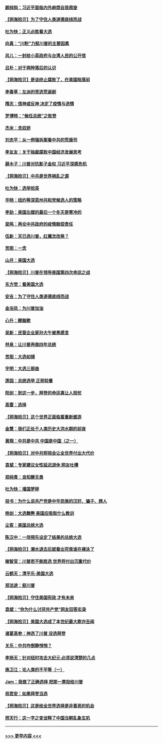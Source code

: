 #### [颜纯钩：习近平面临内外麻烦自我周旋](../pages/nsc993/n12563356.md?t=11210851) 
#### [【网海拾贝】为了守住人类道德底线而战](../pages/nsc993/n12562542.md?t=11210851) 
#### [吐为快：正义必胜看大选](../pages/nsc993/n12561967.md?t=11210851) 
#### [向真：“川粉”力挺川普的主要因素](../pages/nsc993/n12560774.md?t=11210851) 
#### [风儿：一封给小英政府与台湾人民的公开信](../pages/nsc993/n12560581.md?t=11210851) 
#### [吕朴：对于两种落后的认识](../pages/nsc993/n12560492.md?t=11210851) 
#### [【网海拾贝】是该终止腐败了，在美国陷落前](../pages/nsc993/n12559936.md?t=11210851) 
#### [李春草：左派的竞选荒诞剧](../pages/nsc993/n12558380.md?t=11210851) 
#### [隋志：信神或反神 决定了疫情与选情](../pages/nsc993/n12558255.md?t=11210851) 
#### [罗博特：“候任总统”之败登](../pages/nsc993/n12558189.md?t=11210851) 
#### [杰米：念奴娇](../pages/nsc993/n12558174.md?t=11210851) 
#### [刘忠平：从一例强拆案看中共的荒唐司](../pages/nsc993/n12558036.md?t=11210851) 
#### [李友友：关于独裁腐败中国经济发展思考](../pages/nsc993/n12558004.md?t=11210851) 
#### [薛木子：川普对抗影子金权 习近平深感危机](../pages/nsc993/n12557342.md?t=11210851) 
#### [【网海拾贝】中共是世界祸乱之源](../pages/nsc993/n12555353.md?t=11210851) 
#### [吐为快：选举拾英](../pages/nsc993/n12555041.md?t=11210851) 
#### [华旸：纽约等深蓝州共和党候选人的策略](../pages/nsc993/n12554309.md?t=11210851) 
#### [李劼：美国左媒的最后一个冬天是寒冷的](../pages/nsc993/n12552947.md?t=11210851) 
#### [梁鸣：再论中共政府的疫情赔偿责任](../pages/nsc993/n12553012.md?t=11210851) 
#### [伍新：天已选川普，红魔怎改换？](../pages/nsc993/n12552970.md?t=11210851) 
#### [苦胆：一念](../pages/nsc993/n12552957.md?t=11210851) 
#### [山月：美国大选](../pages/nsc993/n12552446.md?t=11210851) 
#### [【网海拾贝】川普在领导美国第四次命运之战](../pages/nsc993/n12551973.md?t=11210851) 
#### [东方觉：看美国大选](../pages/nsc993/n12551647.md?t=11210851) 
#### [安吉：为了守住人类道德底线而战](../pages/nsc993/n12551111.md?t=11210851) 
#### [金浴凤：为川普加油](../pages/nsc993/n12551085.md?t=11210851) 
#### [心升：醒脑歌](../pages/nsc993/n12550984.md?t=11210851) 
#### [吴新：民营企业家孙大午被黑感言](../pages/nsc993/n12550656.md?t=11210851) 
#### [林泉：让川普再做四年总统](../pages/nsc993/n12550640.md?t=11210851) 
#### [苦胆：大选如镜](../pages/nsc993/n12550630.md?t=11210851) 
#### [宇明：大选三部曲](../pages/nsc993/n12550603.md?t=11210851) 
#### [莲园：总统选举 正邪较量](../pages/nsc993/n12550594.md?t=11210851) 
#### [阳剑：到这一步，拜登的命运真让人担忧](../pages/nsc993/n12549093.md?t=11210851) 
#### [高雷：选择](../pages/nsc993/n12549087.md?t=11210851) 
#### [【网海拾贝】这个世界正面临着重新塑造](../pages/nsc993/n12548326.md?t=11210851) 
#### [金慧：我们正处于人类历史大洪水期的前夜](../pages/nsc993/n12547914.md?t=11210851) 
#### [黄翔：中共是中共 中国是中国（之一）](../pages/nsc993/n12547576.md?t=11210851) 
#### [【网海拾贝】对中共短视会让全世界付出大代价](../pages/nsc993/n12546043.md?t=11210851) 
#### [袁斌：专家建议女性延迟退休 网友吐槽](../pages/nsc993/n12545424.md?t=11210851) 
#### [郑纯青：良知醒无畏](../pages/nsc993/n12545394.md?t=11210851) 
#### [吐为快：墙国梦碎](../pages/nsc993/n12545309.md?t=11210851) 
#### [投书：为什么说共产党是中华民族的汉奸、骗子、罪人](../pages/nsc993/n12545089.md?t=11210851) 
#### [杨剑：大选舞弊 美国应吸取什么教训](../pages/nsc993/n12543937.md?t=11210851) 
#### [尘客：美国总统大选](../pages/nsc993/n12543828.md?t=11210851) 
#### [陈汉中：一场预先设定了结果的总统大选](../pages/nsc993/n12543564.md?t=11210851) 
#### [【网海拾贝】潮水退去后就看出究竟谁在裸泳了](../pages/nsc993/n12543321.md?t=11210851) 
#### [喻智官：川普若不能胜选 世界将付出沉重代价](../pages/nsc993/n12541352.md?t=11210851) 
#### [云鹤天：清平乐‧美国大选](../pages/nsc993/n12540916.md?t=11210851) 
#### [郑法途：挺川普](../pages/nsc993/n12540898.md?t=11210851) 
#### [【网海拾贝】守住美国宪政 才有未来](../pages/nsc993/n12540423.md?t=11210851) 
#### [袁斌：“你为什么讨厌共产党”网友回答实录](../pages/nsc993/n12540208.md?t=11210851) 
#### [【网海拾贝】美国大选成了本世纪最大欺诈丑闻](../pages/nsc993/n12538029.md?t=11210851) 
#### [诸葛高参：神选了川普 没选拜登](../pages/nsc993/n12537664.md?t=11210851) 
#### [关乐：中共咋倒静悄悄？](../pages/nsc993/n12537615.md?t=11210851) 
#### [李扬天：针对纽时攻击大纪元 必须说清楚的几点](../pages/nsc993/n12536001.md?t=11210851) 
#### [施卫江：论人类的不平等（一）](../pages/nsc993/n12535700.md?t=11210851) 
#### [Jam：我做了正确选择 把那一票投给川普](../pages/nsc993/n12535743.md?t=11210851) 
#### [祝君安：如果拜登当选](../pages/nsc993/n12535726.md?t=11210851) 
#### [【网海拾贝】这是给全世界选择是非善恶的机会](../pages/nsc993/n12535061.md?t=11210851) 
#### [邢天行：这一字之变诠释了中国当朝乱象玄机](../pages/nsc993/n12533446.md?t=11210851) 

----
#### [ >>> 更早内容 <<< ](../indexes/nsc993-earlier.md)
